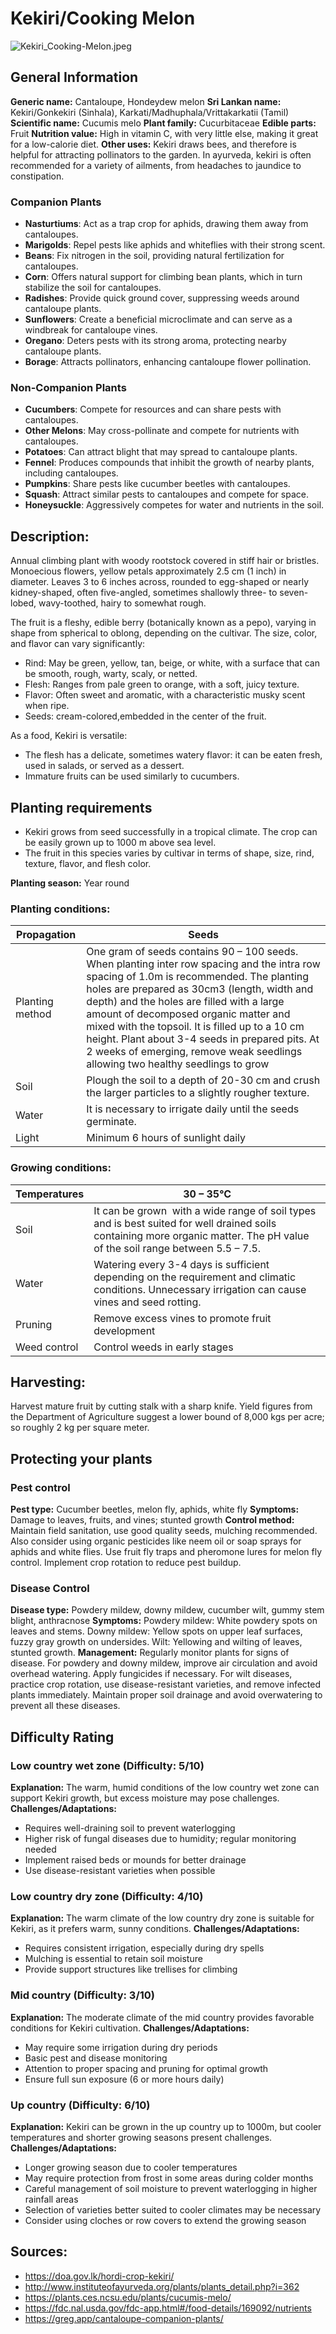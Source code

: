 # Kekiri/Cooking Melon
![Kekiri_Cooking-Melon.jpeg](../../assets/images/Kekiri_Cooking-Melon.jpeg "Image from Wikimedia Commons")

## General Information
**Generic name:** Cantaloupe, Hondeydew melon
**Sri Lankan name:** Kekiri/Gonkekiri (Sinhala), Karkati/Madhuphala/Vrittakarkatii (Tamil)
**Scientific name:** Cucumis melo
**Plant family:** Cucurbitaceae
**Edible parts:** Fruit
**Nutrition value:** High in vitamin C, with very little else, making it great for a low-calorie diet.
**Other uses:** Kekiri draws bees, and therefore is helpful for attracting pollinators to the garden. In ayurveda, kekiri is often recommended for a variety of ailments, from headaches to jaundice to constipation.

### Companion Plants
- **Nasturtiums**: Act as a trap crop for aphids, drawing them away from cantaloupes.
- **Marigolds**: Repel pests like aphids and whiteflies with their strong scent.
- **Beans**: Fix nitrogen in the soil, providing natural fertilization for cantaloupes.
- **Corn**: Offers natural support for climbing bean plants, which in turn stabilize the soil for cantaloupes.
- **Radishes**: Provide quick ground cover, suppressing weeds around cantaloupe plants.
- **Sunflowers**: Create a beneficial microclimate and can serve as a windbreak for cantaloupe vines.
- **Oregano**: Deters pests with its strong aroma, protecting nearby cantaloupe plants.
- **Borage**: Attracts pollinators, enhancing cantaloupe flower pollination.

### Non-Companion Plants

- **Cucumbers**: Compete for resources and can share pests with cantaloupes.
- **Other Melons**: May cross-pollinate and compete for nutrients with cantaloupes.
- **Potatoes**: Can attract blight that may spread to cantaloupe plants.
- **Fennel**: Produces compounds that inhibit the growth of nearby plants, including cantaloupes.
- **Pumpkins**: Share pests like cucumber beetles with cantaloupes.
- **Squash**: Attract similar pests to cantaloupes and compete for space.
- **Honeysuckle**: Aggressively competes for water and nutrients in the soil.

## Description:

Annual climbing plant with woody rootstock covered in stiff hair or bristles. Monoecious flowers, yellow petals approximately 2.5 cm (1 inch) in diameter. Leaves 3 to 6 inches across, rounded to egg-shaped or nearly kidney-shaped, often five-angled, sometimes shallowly three- to seven-lobed, wavy-toothed, hairy to somewhat rough. 

The fruit is a fleshy, edible berry (botanically known as a pepo), varying in shape from spherical to oblong, depending on the cultivar. The size, color, and flavor can vary significantly:

- Rind: May be green, yellow, tan, beige, or white, with a surface that can be smooth, rough, warty, scaly, or netted.
- Flesh: Ranges from pale green to orange, with a soft, juicy texture.
- Flavor: Often sweet and aromatic, with a characteristic musky scent when ripe.
- Seeds: cream-colored,embedded in the center of the fruit.

As a food, Kekiri is versatile:
- The flesh has a delicate, sometimes watery flavor: it can be eaten fresh, used in salads, or served as a dessert.
- Immature fruits can be used similarly to cucumbers.

## Planting requirements
- Kekiri grows from seed successfully in a tropical climate. The crop can be easily grown up to 1000 m above sea level.
- The fruit in this species varies by cultivar in terms of shape, size, rind, texture, flavor, and flesh color.

**Planting season:** Year round

### Planting conditions:
| **Propagation** | Seeds                                                                                                                                                                                                                                                                                                                                                                                                                                                                                                                      |
|-----------------|----------------------------------------------------------------------------------------------------------------------------------------------------------------------------------------------------------------------------------------------------------------------------------------------------------------------------------------------------------------------------------------------------------------------------------------------------------------------------------------------------------------------------|
| Planting method | One gram of seeds contains 90 – 100 seeds. When planting inter row spacing and the intra row spacing of 1.0m is recommended. The planting holes are prepared as 30cm3 (length, width and depth) and the holes are filled with a large amount of decomposed organic matter and mixed with the topsoil. It is filled up to a 10 cm height. Plant about 3-4 seeds in prepared pits. At 2 weeks of emerging, remove weak seedlings allowing two healthy seedlings to grow |
| Soil            | Plough the soil to a depth of 20-30 cm and crush the larger particles to a slightly rougher texture.                                                                                                                                                                                                                                                                                                                                                                                                                       |
| Water           | It is necessary to irrigate daily until the seeds germinate.                                                                                                                                                                                                                                                                                                                                                                                                                                                               |
| Light           | Minimum 6 hours of sunlight daily                                                                                                                                                                                                                                                                                                                                                                                                                                                                                          |

### Growing conditions:
| **Temperatures** | 30 – 35°C                                                                                                                                                                    |
|------------------|------------------------------------------------------------------------------------------------------------------------------------------------------------------------------|
| Soil             | It can be grown  with a wide range of soil types and is best suited for well drained soils containing more organic matter. The pH value of the soil range between 5.5 – 7.5. |
| Water            | Watering every 3-4 days is sufficient depending on the requirement and climatic conditions. Unnecessary irrigation can cause vines and seed rotting.                         |
| Pruning          | Remove excess vines to promote fruit development                                                                                                          |
| Weed control     | Control weeds in early stages                                                                                                                                                |

## Harvesting:
Harvest mature fruit by cutting stalk with a sharp knife. Yield figures from the Department of Agriculture suggest a lower bound of 8,000 kgs per acre; so roughly 2 kg per square meter. 

## Protecting your plants

### Pest control
**Pest type:** Cucumber beetles, melon fly, aphids, white fly
**Symptoms:** Damage to leaves, fruits, and vines; stunted growth
**Control method:** Maintain field sanitation, use good quality seeds, mulching recommended. Also consider using organic pesticides like neem oil or soap sprays for aphids and white flies. Use fruit fly traps and pheromone lures for melon fly control. Implement crop rotation to reduce pest buildup.

### Disease Control
**Disease type:** Powdery mildew, downy mildew, cucumber wilt, gummy stem blight, anthracnose
**Symptoms:** Powdery mildew: White powdery spots on leaves and stems. Downy mildew: Yellow spots on upper leaf surfaces, fuzzy gray growth on undersides. Wilt: Yellowing and wilting of leaves, stunted growth.
**Management:** Regularly monitor plants for signs of disease. For powdery and downy mildew, improve air circulation and avoid overhead watering. Apply fungicides if necessary. For wilt diseases, practice crop rotation, use disease-resistant varieties, and remove infected plants immediately. Maintain proper soil drainage and avoid overwatering to prevent all these diseases.

## Difficulty Rating

### Low country wet zone (Difficulty: 5/10)
**Explanation:** The warm, humid conditions of the low country wet zone can support Kekiri growth, but excess moisture may pose challenges.
**Challenges/Adaptations:**
- Requires well-draining soil to prevent waterlogging
- Higher risk of fungal diseases due to humidity; regular monitoring needed
- Implement raised beds or mounds for better drainage
- Use disease-resistant varieties when possible

### Low country dry zone (Difficulty: 4/10)
**Explanation:** The warm climate of the low country dry zone is suitable for Kekiri, as it prefers warm, sunny conditions.
**Challenges/Adaptations:**
- Requires consistent irrigation, especially during dry spells
- Mulching is essential to retain soil moisture
- Provide support structures like trellises for climbing

### Mid country (Difficulty: 3/10)
**Explanation:** The moderate climate of the mid country provides favorable conditions for Kekiri cultivation.
**Challenges/Adaptations:**
- May require some irrigation during dry periods
- Basic pest and disease monitoring
- Attention to proper spacing and pruning for optimal growth
- Ensure full sun exposure (6 or more hours daily)

### Up country (Difficulty: 6/10)
**Explanation:** Kekiri can be grown in the up country up to 1000m, but cooler temperatures and shorter growing seasons present challenges.
**Challenges/Adaptations:**
- Longer growing season due to cooler temperatures
- May require protection from frost in some areas during colder months
- Careful management of soil moisture to prevent waterlogging in higher rainfall areas
- Selection of varieties better suited to cooler climates may be necessary
- Consider using cloches or row covers to extend the growing season


## Sources:

- https://doa.gov.lk/hordi-crop-kekiri/
- http://www.instituteofayurveda.org/plants/plants_detail.php?i=362
- https://plants.ces.ncsu.edu/plants/cucumis-melo/
- https://fdc.nal.usda.gov/fdc-app.html#/food-details/169092/nutrients
- https://greg.app/cantaloupe-companion-plants/
